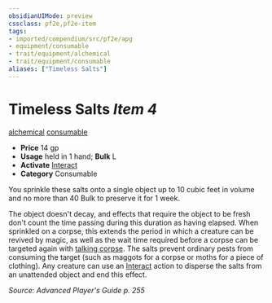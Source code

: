 ```yaml
---
obsidianUIMode: preview
cssclass: pf2e,pf2e-item
tags:
- imported/compendium/src/pf2e/apg
- equipment/consumable
- trait/equipment/alchemical
- trait/equipment/consumable
aliases: ["Timeless Salts"]
---
```

# Timeless Salts *Item 4*  
[alchemical](alchemical.md)  [consumable](consumable.md)  

- **Price** 14 gp
- **Usage** held in 1 hand; **Bulk** L
- **Activate** [Interact](interact.md)
- **Category** Consumable

You sprinkle these salts onto a single object up to 10 cubic feet in volume and no more than 40 Bulk to preserve it for 1 week.

The object doesn't decay, and effects that require the object to be fresh don't count the time passing during this duration as having elapsed. When sprinkled on a corpse, this extends the period in which a creature can be revived by magic, as well as the wait time required before a corpse can be targeted again with [talking corpse](../../spells/talking-corpse.md). The salts prevent ordinary pests from consuming the target (such as maggots for a corpse or moths for a piece of clothing). Any creature can use an [Interact](interact.md) action to disperse the salts from an unattended object and end this effect.

*Source: Advanced Player's Guide p. 255*